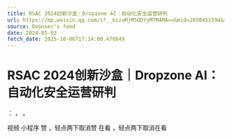 ```yaml
---
title: RSAC 2024创新沙盒｜Dropzone AI：自动化安全运营研判
url: https://mp.weixin.qq.com/s?__biz=MjM5ODYyMTM4MA==&mid=2650451594&idx=2&sn=9d5bb1219799cba7d98348e88dfbc02f
source: Doonsec's feed
date: 2024-05-02
fetch_date: 2025-10-06T17:14:00.470849
---
```


# RSAC 2024创新沙盒｜Dropzone AI：自动化安全运营研判

：
，
。

视频
小程序
赞
，轻点两下取消赞
在看
，轻点两下取消在看